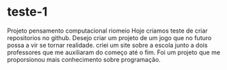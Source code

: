 # teste-1
 Projeto pensamento computacional riomeio
 Hoje criamos teste de criar repositorios no github.
 Desejo criar um projeto de um jogo que no futuro possa a vir se tornar realidade.
 criei um site sobre a escola junto a dois professores que me auxiliaram do começo até o fim. Foi um projeto que me proporsionou mais conhecimento sobre programação.
